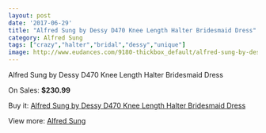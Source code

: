```yaml
---
layout: post
date: '2017-06-29'
title: "Alfred Sung by Dessy D470 Knee Length Halter Bridesmaid Dress"
category: Alfred Sung
tags: ["crazy","halter","bridal","dessy","unique"]
image: http://www.eudances.com/9180-thickbox_default/alfred-sung-by-dessy-d470-knee-length-halter-bridesmaid-dress.jpg
---
```

Alfred Sung by Dessy D470 Knee Length Halter Bridesmaid Dress

On Sales: **$230.99**
<a href="https://www.eudances.com/en/alfred-sung/3081-alfred-sung-by-dessy-d470-knee-length-halter-bridesmaid-dress.html"><amp-img layout="responsive" width="600" height="600" src="//www.eudances.com/9180-thickbox_default/alfred-sung-by-dessy-d470-knee-length-halter-bridesmaid-dress.jpg" alt="Alfred Sung by Dessy D470 Knee Length Halter Bridesmaid Dress 0" /></a>
<a href="https://www.eudances.com/en/alfred-sung/3081-alfred-sung-by-dessy-d470-knee-length-halter-bridesmaid-dress.html"><amp-img layout="responsive" width="600" height="600" src="//www.eudances.com/9183-thickbox_default/alfred-sung-by-dessy-d470-knee-length-halter-bridesmaid-dress.jpg" alt="Alfred Sung by Dessy D470 Knee Length Halter Bridesmaid Dress 1" /></a>
<a href="https://www.eudances.com/en/alfred-sung/3081-alfred-sung-by-dessy-d470-knee-length-halter-bridesmaid-dress.html"><amp-img layout="responsive" width="600" height="600" src="//www.eudances.com/9182-thickbox_default/alfred-sung-by-dessy-d470-knee-length-halter-bridesmaid-dress.jpg" alt="Alfred Sung by Dessy D470 Knee Length Halter Bridesmaid Dress 2" /></a>
<a href="https://www.eudances.com/en/alfred-sung/3081-alfred-sung-by-dessy-d470-knee-length-halter-bridesmaid-dress.html"><amp-img layout="responsive" width="600" height="600" src="//www.eudances.com/9181-thickbox_default/alfred-sung-by-dessy-d470-knee-length-halter-bridesmaid-dress.jpg" alt="Alfred Sung by Dessy D470 Knee Length Halter Bridesmaid Dress 3" /></a>

Buy it: [Alfred Sung by Dessy D470 Knee Length Halter Bridesmaid Dress](https://www.eudances.com/en/alfred-sung/3081-alfred-sung-by-dessy-d470-knee-length-halter-bridesmaid-dress.html "Alfred Sung by Dessy D470 Knee Length Halter Bridesmaid Dress")

View more: [Alfred Sung](https://www.eudances.com/en/52-alfred-sung "Alfred Sung")